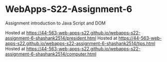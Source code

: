 # WebApps-S22-Assignment-6
Assignment introduction to Java Script and DOM

 Hosted at https://44-563-web-apps-s22.github.io/webapps-s22-assignment-6-shashank2514/president.html
 Hosted at https://44-563-web-apps-s22.github.io/webapps-s22-assignment-6-shashank2514/tips.html
 Hosted at https://44-563-web-apps-s22.github.io/webapps-s22-assignment-6-shashank2514/computer.html